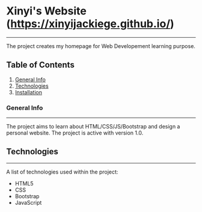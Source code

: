# Xinyi's Website (https://xinyijackiege.github.io/)
***
The project creates my homepage for Web Developement learning purpose.

## Table of Contents
1. [General Info](#general-info)
2. [Technologies](#technologies)
3. [Installation](#installation)

### General Info
***
The project aims to learn about HTML/CSS/JS/Bootstrap and design a personal website. The project is active with version 1.0.

## Technologies
***
A list of technologies used within the project:
* HTML5
* CSS
* Bootstrap
* JavaScript


